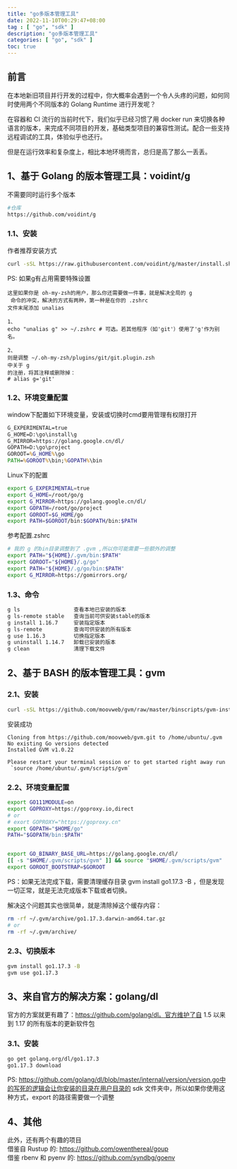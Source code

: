 ```yaml
---
title: "go多版本管理工具"
date: 2022-11-10T00:29:47+08:00
tag : [ "go", "sdk" ]
description: "go多版本管理工具"
categories: [ "go", "sdk" ]
toc: true
---
```


## 前言
在本地新旧项目并行开发的过程中，你大概率会遇到一个令人头疼的问题，如何同时使用两个不同版本的 Golang Runtime 进行开发呢？

在容器和 CI 流行的当前时代下，我们似乎已经习惯了用 docker run
来切换各种语言的版本，来完成不同项目的开发，基础类型项目的兼容性测试。配合一些支持远程调试的工具，体验似乎也还行。

但是在运行效率和复杂度上，相比本地环境而言，总归是高了那么一丢丢。

## 1、基于 Golang 的版本管理工具：voidint/g
不需要同时运行多个版本
```bash
#仓库
https://github.com/voidint/g
```

### 1.1、安装
作者推荐安装方式
```bash
curl -sSL https://raw.githubusercontent.com/voidint/g/master/install.sh | bash
```
PS: 如果g有占用需要特殊设置  
```
这里如果你是 oh-my-zsh的用户，那么你还需要做一件事，就是解决全局的 g
 命令的冲突，解决的方式有两种，第一种是在你的 .zshrc
文件末尾添加 unalias

1、
echo "unalias g" >> ~/.zshrc # 可选。若其他程序（如'git'）使用了'g'作为别名。

2、
则是调整 ~/.oh-my-zsh/plugins/git/git.plugin.zsh
中关于 g
的注册，将其注释或删除掉：
# alias g='git'
```

### 1.2、环境变量配置
window下配置如下环境变量，安装或切换时cmd要用管理有权限打开
```bat
G_EXPERIMENTAL=true
G_HOME=D:\go\install\g
G_MIRROR=https://golang.google.cn/dl/
GOPATH=D:\go\project
GOROOT=%G_HOME%\go
PATH=%GOROOT%\bin;%GOPATH%\bin
```
 
Linux下的配置
```bash
export G_EXPERIMENTAL=true
export G_HOME=/root/go/g
export G_MIRROR=https://golang.google.cn/dl/
export GOPATH=/root/go/project
export GOROOT=$G_HOME/go
export PATH=$GOROOT/bin:$GOPATH/bin:$PATH
```

参考配置.zshrc
```bash
# 我的 g 的bin目录调整到了 .gvm ,所以你可能需要一些额外的调整
export PATH="${HOME}/.gvm/bin:$PATH"
export GOROOT="${HOME}/.g/go"
export PATH="${HOME}/.g/go/bin:$PATH"
export G_MIRROR=https://gomirrors.org/
```

### 1.3、命令
```bash
g ls                 查看本地已安装的版本
g ls-remote stable   查询当前可供安装stable的版本
g install 1.16.7     安装指定版本
g ls-remote          查询可供安装的所有版本
g use 1.16.3         切换指定版本
g uninstall 1.14.7   卸载已安装的版本
g clean              清理下载文件
```

## 2、基于 BASH 的版本管理工具：gvm

### 2.1、安装
```bash
curl -sSL https://github.com/moovweb/gvm/raw/master/binscripts/gvm-installer | bash
```
安装成功
```
Cloning from https://github.com/moovweb/gvm.git to /home/ubuntu/.gvm
No existing Go versions detected
Installed GVM v1.0.22

Please restart your terminal session or to get started right away run
 `source /home/ubuntu/.gvm/scripts/gvm`
```

### 2.2、环境变量配置
```bash
export GO111MODULE=on
export GOPROXY=https://goproxy.io,direct
# or
# exort GOPROXY="https://goproxy.cn"
export GOPATH="$HOME/go"
PATH="$GOPATH/bin:$PATH"


export GO_BINARY_BASE_URL=https://golang.google.cn/dl/
[[ -s "$HOME/.gvm/scripts/gvm" ]] && source "$HOME/.gvm/scripts/gvm"
export GOROOT_BOOTSTRAP=$GOROOT
```
PS：如果无法完成下载，需要清理缓存目录
gvm install go1.17.3 -B
，但是发现一切正常，就是无法完成版本下载或者切换。

解决这个问题其实也很简单，就是清除掉这个缓存内容：
```bash
rm -rf ~/.gvm/archive/go1.17.3.darwin-amd64.tar.gz
# or
rm -rf ~/.gvm/archive/
```

### 2.3、切换版本
```bash
gvm install go1.17.3 -B
gvm use go1.17.3
```

## 3、来自官方的解决方案：golang/dl
官方的方案就更有趣了：https://github.com/golang/dl。官方维护了自 1.5 以来到 1.17 的所有版本的更新软件包

### 3.1、安装
```bash
go get golang.org/dl/go1.17.3
go1.17.3 download
```

PS:
https://github.com/golang/dl/blob/master/internal/version/version.go中的写死的逻辑会让你安装的目录在用户目录的 sdk
文件夹中，所以如果你使用这种方式，export
的路径需要做一个调整

## 4、其他
此外，还有两个有趣的项目  
借鉴自 Rustup 的: <https://github.com/owenthereal/goup>  
借鉴 rbenv 和 pyenv 的: <https://github.com/syndbg/goenv>
